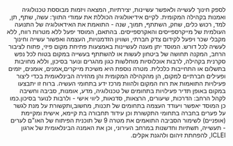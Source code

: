 <div dir="rtl">
לספק חינוך לעשייה ולאפשר עשיינות, יצירתיות, המצאה ויזמות מבוססת טכנולוגיה ואמנות בקהילה המקומית. לקיים אידיאולוגיה הכוללת את עמודי התווך: עשה, שתף, תן, למד, רכוש כלים, שחק, השתתף, תמוך, שנה - התואמת את האידאולוגיה של התנועה העולמית של מייקרספייסים והאקרספייסים. בהתאם, המוסד יפעל ללא מטרות רווח, ללא מקבלי שכר ויפעל לקידום צדק חברתי, ושוויון הזדמנויות, העצמה ואפשור עשייה וחינוך לעשיה לכל דורש. המוסד יתן מענה לעשיינות באמצעות פתיחת מקום פיזי, פתוח לציבור הרחב, המקנה תחושה של ביטחון לעשות או להשתתף בעשייה במקום בטוח לכל נפש סקרנית בקהילה, לרבות אוכלוסיות מוחלשות כגון מהגרים ונוער בסיכון, וללא מחויבות בתשלום או התחייבות כלכלית. מטרה נוספת היא משיכת מייקרים,אמנים, אוּמנים,  יזמים ופעילים חברתיים למקום, הן מהקהילה המקומית והן מהזירה הבינלאומית בכדי ליצור פעילויות התואמות את רוח המקום ולהוות מרכז ידע בתחומי העשיה. ברוח זו יתבצעו במקום באופן תדיר פעילויות בתחומים של טכנולוגיה, מדע, אומנות, סביבה וחשיבה לקהל הרחב: הדרכות, שיעורים, הרצאות, סדנאות, ליווי אישי - ולרבות לנוער בסיכון.כמו כן המוסד יאפשר ויעודד העצמה בתחומים של תכנות, מחשוב,ותקשורת על מנת לגשר על פערים בחברה בתחומי התקשורת וכן עידוד תחבורה בת קיימא, אישית ומקיימת (אופניים) לשימור הסביבה התואמים את מטרה 9 של תוכנית הפיתוח של האו"ם לערים - תעשייה, תשתיות וחדשנות במרחב העירוני, וכן את האמנה הבינלאומית של ארגון ICLEI, להפחתת זיהום  ולהגנת אקלים.
